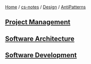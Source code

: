 [Home](https://mengxianbin.github.io) /
[cs-notes](https://mengxianbin.github.io/cs-notes/content) /
[Design](https://mengxianbin.github.io/cs-notes/content/Design) /
[AntiPatterns](https://mengxianbin.github.io/cs-notes/content/Design/AntiPatterns)

## [Project Management](https://mengxianbin.github.io/cs-notes/content/Design/AntiPatterns/Project%20Management)

## [Software Architecture](https://mengxianbin.github.io/cs-notes/content/Design/AntiPatterns/Software%20Architecture)

## [Software Development](https://mengxianbin.github.io/cs-notes/content/Design/AntiPatterns/Software%20Development)
